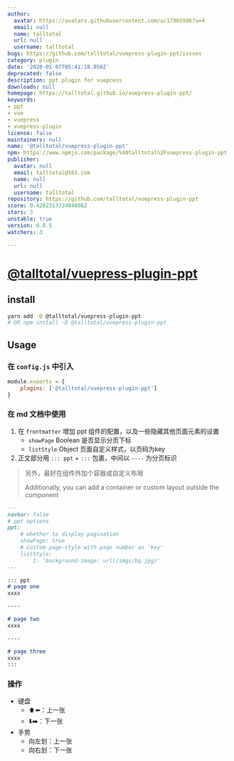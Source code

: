 ```yaml
---
author:
  avatar: https://avatars.githubusercontent.com/u/17965996?v=4
  email: null
  name: talltotal
  url: null
  username: talltotal
bugs: https://github.com/talltotal/vuepress-plugin-ppt/issues
category: plugin
date: '2020-01-07T05:41:18.056Z'
deprecated: false
description: ppt plugin for vuepress
downloads: null
homepage: https://talltotal.github.io/vuepress-plugin-ppt/
keywords:
- ppt
- vue
- vuepress
- vuepress-plugin
license: false
maintainers: null
name: '@talltotal/vuepress-plugin-ppt'
npm: https://www.npmjs.com/package/%40talltotal%2Fvuepress-plugin-ppt
publisher:
  avatar: null
  email: talltotal@163.com
  name: null
  url: null
  username: talltotal
repository: https://github.com/talltotal/vuepress-plugin-ppt
score: 0.4282313324848662
stars: 3
unstable: true
version: 0.0.5
watchers: 3

---
```


# [@talltotal/vuepress-plugin-ppt](https://talltotal.github.io/vuepress-plugin-ppt/)

## install
```bash
yarn add -D @talltotal/vuepress-plugin-ppt
# OR npm install -D @talltotal/vuepress-plugin-ppt
```

## Usage
### 在 `config.js` 中引入
```js
module.exports = {
    plugins: ['@talltotal/vuepress-plugin-ppt'] 
}
```


### 在 md 文档中使用
1. 在 `frontmatter` 增加 ppt 组件的配置，以及一些隐藏其他页面元素的设置
    - `showPage` Boolean 是否显示分页下标
    - `listStyle` Object 页面自定义样式，以页码为key
2. 正文部分用 `::: ppt` + `:::` 包裹，中间以 `----` 为分页标识

> 另外，最好在组件外加个容器或自定义布局
> 
> Additionally, you can add a container or custom layout outside the component

```md
---
navbar: false
# ppt options
ppt:
    # whether to display pagination
    showPage: true
    # custom page-style with page number as 'key'
    listStyle:
        1: 'background-image: url(/imgs/bg.jpg)'
---

::: ppt
# page one
xxxx

----

# page two
xxxx

----

# page three
xxxx
:::
```

### 操作
- 键盘
    - ⬆️⬅️：上一张
    - ⬇️➡️：下一张
- 手势
    - 向左划：上一张
    - 向右划：下一张
